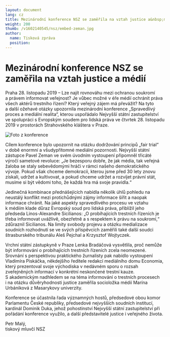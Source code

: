 ```yaml
---
layout: document
lang: cz
title: Mezinárodní konference NSZ se zaměřila na vztah justice a&nbsp;médií
weight: 200
thumb: /v1602140545/nsz/embed-zeman.jpg
author:
  name: Tisková zpráva
  position:
---
```


# Mezinárodní konference NSZ se zaměřila na vztah justice a&nbsp;médií

Praha 28. listopadu 2019 – Lze najít rovnováhu mezi ochranou soukromí a&nbsp;právem informovat veřejnost? Je vůbec možné v&nbsp;éře médií ochránit práva všech aktérů trestního řízení? Který veřejný zájem má převážit? Na tyto a&nbsp;další ožehavé otázky upozornila mezinárodní konference „Spravedlivý proces a&nbsp;mediální realita“, kterou uspořádalo Nejvyšší státní zastupitelství ve spolupráci s&nbsp;Evropským soudem pro lidská práva ve čtvrtek 28. listopadu 2019 v&nbsp;prostorách Strahovského kláštera v&nbsp;Praze.

![Foto z konference](/blog/assets/img/tiskova-zprava.jpg)

Cílem konference bylo upozornit na otázku dodržování principů „fair trial“ v&nbsp;době enormní a&nbsp;všudypřítomné mediální pozornosti. Nejvyšší státní zástupce Pavel Zeman ve svém úvodním vystoupení připomněl třicáté výročí sametové revoluce: „Je bezesporu dobře, že jak média, tak veřejná žaloba se staly sebevědomými hráči v&nbsp;rámci našeho demokratického vývoje. Pokud však chceme demokracii, kterou jsme před 30 lety znovu získali, udržet a&nbsp;kultivovat, a&nbsp;pokud chceme udržet a&nbsp;rozvíjet právní stát, musíme si být vědomi toho, že každá hra má svoje pravidla.“

Jedinečná kombinace přednášejících nabídla několik úhlů pohledu na neustálý konflikt mezi protichůdnými zájmy informace šířit a&nbsp;naopak informace chránit. Na jaké aspekty spravedlivého procesu ve vztahu k&nbsp;médiím klade důraz Evropský soud pro lidská práva, přiblížil jeho předseda Linos-Alexandre Sicilianos: „O probíhajících trestních řízeních je třeba informovat uvážlivě, obezřetně a&nbsp;s respektem k&nbsp;právu na soukromí,“ zdůraznil Sicilianos. Na limity svobody projevu a&nbsp;otázku medializace soudních rozhodnutí se ve svých příspěvcích zaměřili také další soudci štrasburského tribunálu Aleš Pejchal a&nbsp;Krzysztof Wojtyczek.

Vrchní státní zástupkyně v&nbsp;Praze Lenka Bradáčová vysvětlila, proč nemůže být informování o&nbsp;probíhajících trestních řízeních zcela neomezené. Srovnání s&nbsp;perspektivou praktického žurnalisty pak nabídlo vystoupení Vladimíra Piskáčka, někdejšího ředitele redakcí mediálního domu Economia, který prezentoval svoje východiska v&nbsp;nedávném sporu o&nbsp;rozsah zveřejněných informací v&nbsp;konkrétní neskončené trestní kauze. S&nbsp;akademickým nadhledem se na téma informování o&nbsp;trestních procesech i&nbsp;na otázku důvěryhodnosti justice zaměřila socioložka médií Marína Urbániková z&nbsp;Masarykovy univerzity.

Konference se účastnila řada významných hostů, předsedové obou komor Parlamentu České republiky, předsedové nejvyšších soudních institucí, kardinál Dominik Duka, jehož pohostinství Nejvyšší státní zastupitelství při pořádání konference využilo, a&nbsp;další představitelé justice i&nbsp;veřejného života.

Petr Malý,<br/>
tiskový mluvčí NSZ
